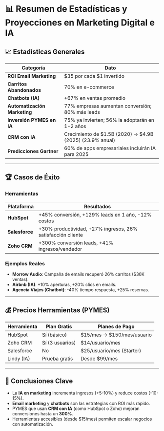 # 📊 Resumen de Estadísticas y Proyecciones en Marketing Digital e IA

## 📈 **Estadísticas Generales**

| **Categoría**               | **Dato**                                                                 |
|-----------------------------|--------------------------------------------------------------------------|
| **ROI Email Marketing**     | $35 por cada $1 invertido                                                |
| **Carritos Abandonados**    | 70% en e-commerce                                                       |
| **Chatbots (IA)**           | +67% en ventas promedio                                                 |
| **Automatización Marketing**| 77% empresas aumentan conversión; 80% más leads                         |
| **Inversión PYMES en IA**  | 75% ya invierten; 56% la adoptarán en 1-2 años                          |
| **CRM con IA**              | Crecimiento de $1.5B (2020) → $4.9B (2025) (23.9% anual)               |
| **Predicciones Gartner**    | 60% de apps empresariales incluirán IA para 2025                        |

---

## 🏆 **Casos de Éxito**

### **Herramientas**
| **Plataforma**  | **Resultados**                                                                 |
|----------------|-------------------------------------------------------------------------------|
| **HubSpot**    | +45% conversión, +129% leads en 1 año, -12% costos                          |
| **Salesforce** | +30% productividad, +27% ingresos, 26% satisfacción cliente                 |
| **Zoho CRM**   | +300% conversión leads, +41% ingresos/vendedor                              |

### **Ejemplos Reales**
- **Morrow Audio**: Campaña de emails recuperó 26% carritos ($30K ventas).
- **Airbnb (IA)**: +10% aperturas, +20% clics en emails.
- **Agencia Viajes (Chatbot)**: -40% tiempo respuesta, +25% reservas.

---

## 💰 **Precios Herramientas (PYMES)**

| **Herramienta**       | **Plan Gratis**       | **Planes de Pago**                     |
|-----------------------|-----------------------|----------------------------------------|
| HubSpot               | Sí (básico)          | $15/mes → $150/mes/usuario            |
| Zoho CRM              | Sí (3 usuarios)      | $14/usuario/mes                       |
| Salesforce            | No                   | $25/usuario/mes (Starter)             |
| Lindy (IA)            | Prueba gratis        | Desde $99/mes                         |

---

## 🔑 **Conclusiones Clave**
- La **IA en marketing** incrementa ingresos (+5-10%) y reduce costos (-10-15%).
- **Email marketing** y **chatbots** son las estrategias con ROI más rápido.
- PYMES que usan **CRM con IA** (como HubSpot o Zoho) mejoran conversiones hasta un **300%**.
- Herramientas accesibles (desde $15/mes) permiten escalar negocios con automatización.
